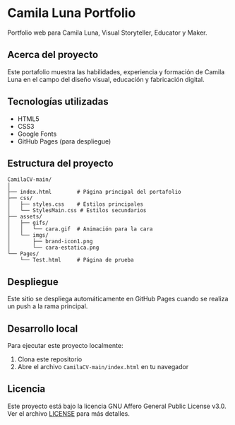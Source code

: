 # Camila Luna Portfolio

Portfolio web para Camila Luna, Visual Storyteller, Educator y Maker.

## Acerca del proyecto

Este portafolio muestra las habilidades, experiencia y formación de Camila Luna en el campo del diseño visual, educación y fabricación digital.

## Tecnologías utilizadas

- HTML5
- CSS3
- Google Fonts
- GitHub Pages (para despliegue)

## Estructura del proyecto

```
CamilaCV-main/
│
├── index.html        # Página principal del portafolio
├── css/
│   ├── styles.css    # Estilos principales
│   └── StylesMain.css # Estilos secundarios
├── assets/
│   ├── gifs/
│   │   └── cara.gif  # Animación para la cara
│   └── imgs/
│       ├── brand-icon1.png
│       └── cara-estatica.png
└── Pages/
    └── Test.html     # Página de prueba
```

## Despliegue

Este sitio se despliega automáticamente en GitHub Pages cuando se realiza un push a la rama principal.

## Desarrollo local

Para ejecutar este proyecto localmente:

1. Clona este repositorio
2. Abre el archivo `CamilaCV-main/index.html` en tu navegador

## Licencia

Este proyecto está bajo la licencia GNU Affero General Public License v3.0. Ver el archivo [LICENSE](LICENSE) para más detalles.